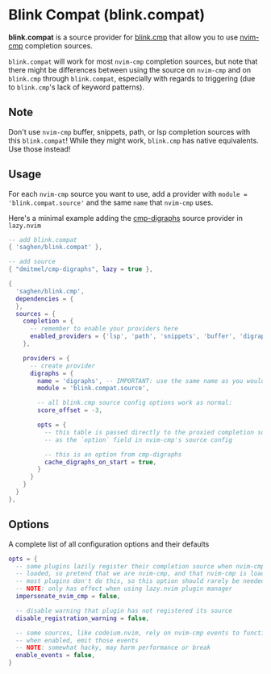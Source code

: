 # Blink Compat (blink.compat)

**blink.compat** is a source provider for [blink.cmp](https://github.com/Saghen/blink.cmp)
that allow you to use [nvim-cmp](https://github.com/hrsh7th/nvim-cmp.git)
completion sources.

`blink.compat` will work for most `nvim-cmp` completion sources, but note that
there might be differences between using the source on `nvim-cmp` and on
`blink.cmp` through `blink.compat`, especially with regards to triggering
(due to `blink.cmp`'s lack of keyword patterns).

## Note

Don't use `nvim-cmp` buffer, snippets, path, or lsp completion sources with
this `blink.compat`! While they might work, `blink.cmp` has native equivalents. Use
those instead!

## Usage

For each `nvim-cmp` source you want to use, add a provider with
`module = 'blink.compat.source'` and the same `name` that `nvim-cmp` uses.

Here's a minimal example adding the
[cmp-digraphs](https://github.com/dmitmel/cmp-digraphs) source provider in `lazy.nvim`

```lua
-- add blink.compat
{ 'saghen/blink.compat' },

-- add source
{ "dmitmel/cmp-digraphs", lazy = true },

{
  'saghen/blink.cmp',
  dependencies = {
  },
  sources = {
    completion = {
      -- remember to enable your providers here
      enabled_providers = {'lsp', 'path', 'snippets', 'buffer', 'digraphs'}
    },

    providers = {
      -- create provider
      digraphs = {
        name = 'digraphs', -- IMPORTANT: use the same name as you would for nvim-cmp
        module = 'blink.compat.source',

        -- all blink.cmp source config options work as normal:
        score_offset = -3,

        opts = {
          -- this table is passed directly to the proxied completion source
          -- as the `option` field in nvim-cmp's source config

          -- this is an option from cmp-digraphs
          cache_digraphs_on_start = true,
        }
      }
    }
  }
},
```

## Options

A complete list of all configuration options and their defaults

```lua
opts = {
  -- some plugins lazily register their completion source when nvim-cmp is
  -- loaded, so pretend that we are nvim-cmp, and that nvim-cmp is loaded.
  -- most plugins don't do this, so this option should rarely be needed
  -- NOTE: only has effect when using lazy.nvim plugin manager
  impersonate_nvim_cmp = false,

  -- disable warning that plugin has not registered its source
  disable_registration_warning = false,

  -- some sources, like codeium.nvim, rely on nvim-cmp events to function properly
  -- when enabled, emit those events
  -- NOTE: somewhat hacky, may harm performance or break
  enable_events = false,
}
```
